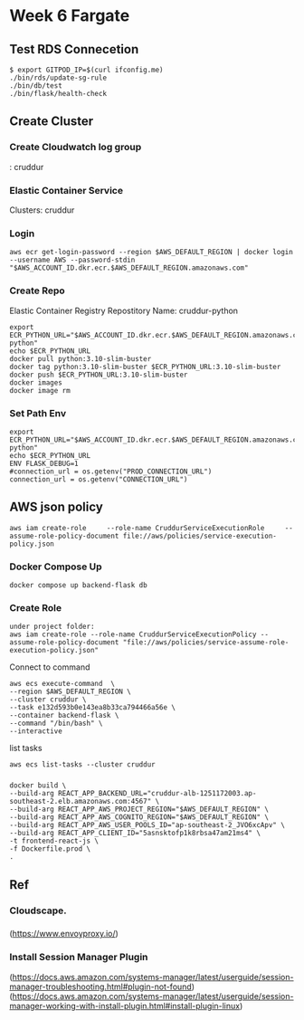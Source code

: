 # Week 6 Fargate
## Test RDS Connecetion
```
$ export GITPOD_IP=$(curl ifconfig.me)
./bin/rds/update-sg-rule
./bin/db/test
./bin/flask/health-check
```
## Create Cluster

### Create Cloudwatch log group
: cruddur

### Elastic Container Service
Clusters: cruddur

### Login
```
aws ecr get-login-password --region $AWS_DEFAULT_REGION | docker login --username AWS --password-stdin "$AWS_ACCOUNT_ID.dkr.ecr.$AWS_DEFAULT_REGION.amazonaws.com"
```

### Create Repo
Elastic Container Registry
Repostitory Name: cruddur-python
```
export ECR_PYTHON_URL="$AWS_ACCOUNT_ID.dkr.ecr.$AWS_DEFAULT_REGION.amazonaws.com/cruddur-python"
echo $ECR_PYTHON_URL
docker pull python:3.10-slim-buster
docker tag python:3.10-slim-buster $ECR_PYTHON_URL:3.10-slim-buster
docker push $ECR_PYTHON_URL:3.10-slim-buster
docker images
docker image rm
```
### Set Path Env
```
export ECR_PYTHON_URL="$AWS_ACCOUNT_ID.dkr.ecr.$AWS_DEFAULT_REGION.amazonaws.com/cruddur-python"
echo $ECR_PYTHON_URL
ENV FLASK_DEBUG=1
#connection_url = os.getenv("PROD_CONNECTION_URL")
connection_url = os.getenv("CONNECTION_URL")

```
## AWS json policy
```
aws iam create-role     --role-name CruddurServiceExecutionRole     --assume-role-policy-document file://aws/policies/service-execution-policy.json
```
### Docker Compose Up
```
docker compose up backend-flask db
```
### Create Role
```
under project folder:
aws iam create-role --role-name CruddurServiceExecutionPolicy --assume-role-policy-document "file://aws/policies/service-assume-role-execution-policy.json"
```

Connect to command
```
aws ecs execute-command  \
--region $AWS_DEFAULT_REGION \
--cluster cruddur \
--task e132d593b0e143ea8b33ca794466a56e \
--container backend-flask \
--command "/bin/bash" \
--interactive
```
list tasks
```
aws ecs list-tasks --cluster cruddur
```

###
```
docker build \
--build-arg REACT_APP_BACKEND_URL="cruddur-alb-1251172003.ap-southeast-2.elb.amazonaws.com:4567" \
--build-arg REACT_APP_AWS_PROJECT_REGION="$AWS_DEFAULT_REGION" \
--build-arg REACT_APP_AWS_COGNITO_REGION="$AWS_DEFAULT_REGION" \
--build-arg REACT_APP_AWS_USER_POOLS_ID="ap-southeast-2_JVO6xcApv" \
--build-arg REACT_APP_CLIENT_ID="5asnsktofp1k8rbsa47am21ms4" \
-t frontend-react-js \
-f Dockerfile.prod \
.
```
## Ref
### Cloudscape.


### 
(https://www.envoyproxy.io/)

### Install Session Manager Plugin
(https://docs.aws.amazon.com/systems-manager/latest/userguide/session-manager-troubleshooting.html#plugin-not-found)
(https://docs.aws.amazon.com/systems-manager/latest/userguide/session-manager-working-with-install-plugin.html#install-plugin-linux)
